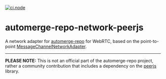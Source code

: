 [![ci.node](https://github.com/philcockfield/automerge-repo-network-peerjs/actions/workflows/ci.node.yml/badge.svg)](https://github.com/philcockfield/automerge-repo-network-peerjs/actions/workflows/ci.node.yml)
# automerge-repo-network-peerjs

A network adapter for [automerge-repo](https://github.com/automerge/automerge-repo) for WebRTC, based on the point-to-point [MessageChannelNetworkAdapter](https://github.com/automerge/automerge-repo/blob/main/packages/automerge-repo-network-messagechannel/src/index.ts).

---

**PLEASE NOTE:** This is not an official part of the automerge-repo project, rather a community contribution that includes a dependency on the [peerjs](https://github.com/peers/peerjs) library.
   
